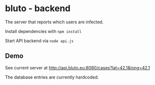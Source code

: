 # bluto - backend

The server that reports which users are infected.

Install dependencies with `npm install`

Start API backend via `node api.js`

## Demo

See current server at http://api.bluto.eu:8080/cases?lat=42.1&long=42.1

The database entries are currently hardcoded.
